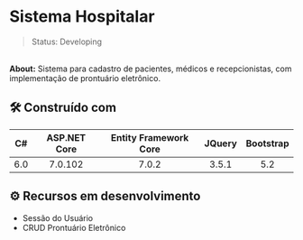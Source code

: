 # Sistema Hospitalar
> Status: Developing
<br>
<b>About:</b> Sistema para cadastro de pacientes, médicos e recepcionistas, com implementação de prontuário eletrônico. 
<br>

## 🛠️ Construído com
C# | ASP.NET Core | Entity Framework Core | JQuery |Bootstrap 
:---:|:--------------:|:-----------------------:|:--------:|:---------:
6.0| 7.0.102      | 7.0.2                 | 3.5.1  | 5.2

## ⚙️ Recursos em desenvolvimento
* Sessão do Usuário
* CRUD Prontuário Eletrônico
